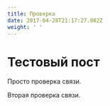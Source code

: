 ```yaml
---
title: Проверка
date: 2017-04-28T21:17:27.082Z
weight: ' '
---
```

# Тестовый пост

Просто проверка связи. 

Вторая проверка связи. 
